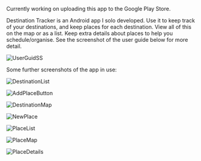 Currently working on uploading this app to the Google Play Store.

Destination Tracker is an Android app I solo developed. Use it to keep track of your destinations, and keep places for each destination. View all of this on the map or as a list. Keep extra details about places to help you schedule/organise. See the screenshot of the user guide below for more detail.

![UserGuidSS](https://github.com/Jonathon-A/Destination-Tracker-Privacy-Policy/assets/61558176/62a5fffa-1c59-4a54-8e36-101575f2fc20)

Some further screenshots of the app in use:

![DestinationList](https://github.com/Jonathon-A/Destination-Tracker-App/assets/61558176/b5b91589-2e9e-4987-b726-949084443fff)

![AddPlaceButton](https://github.com/Jonathon-A/Destination-Tracker-App/assets/61558176/92fc831a-a4df-4671-b33e-30accd1f42bf)

![DestinationMap](https://github.com/Jonathon-A/Destination-Tracker-App/assets/61558176/e9e6a76c-9c9b-45a1-afd7-5cb362852660)

![NewPlace](https://github.com/Jonathon-A/Destination-Tracker-App/assets/61558176/93db5dd9-40ff-4f7d-92c0-d97fbd8fae2a)

![PlaceList](https://github.com/Jonathon-A/Destination-Tracker-App/assets/61558176/437dee39-cf54-4665-a9ef-9eb3c0d4c0f7)

![PlaceMap](https://github.com/Jonathon-A/Destination-Tracker-App/assets/61558176/08c00c11-1589-4dc2-aceb-3a693167217f)

![PlaceDetails](https://github.com/Jonathon-A/Destination-Tracker-App/assets/61558176/fc7a96c2-4638-4b2a-873b-5bdc0b4db19a)
